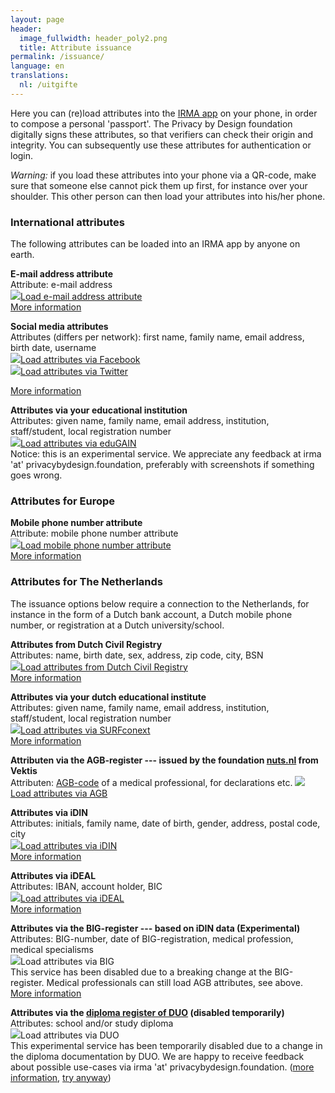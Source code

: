 ```yaml
---
layout: page
header:
  image_fullwidth: header_poly2.png
  title: Attribute issuance
permalink: /issuance/
language: en
translations:
  nl: /uitgifte
---
```


<style type="text/css">
  article a.button {
    margin-bottom: 0.5rem;
    margin-top: 0.5rem;
    background-color: #568099;
  }
  article a img {
    height: 1.75rem;
    padding-right: 1rem;
  }
</style>

Here you can (re)load attributes into the [IRMA app](/download-en) on your
phone, in order to compose a personal 'passport'.  The Privacy by
Design foundation digitally signs these attributes, so that verifiers
can check their origin and integrity. You can subsequently use these
attributes for authentication or login.

*Warning:* if you load these attributes into your phone via a QR-code,
make sure that someone else cannot pick them up first, for instance
over your shoulder. This other person can then load your attributes
into his/her phone.

### International attributes

The following attributes can be loaded into an IRMA app by anyone on earth.

**E-mail address attribute**  
Attribute: e-mail address  
<a class="button" href="/issuance/email">
<img src="/images/email.png">Load e-mail address attribute</a>  
[More information](/issuance-email)

**Social media attributes**  
Attributes (differs per network): first name, family name, email address, birth date, username  
<a class="button" href="/issuance/social/facebook">
<img src="/images/facebook.png">Load attributes via Facebook</a>  
<a class="button" href="/issuance/social/twitter">
<img src="/images/twitter.png">Load attributes via Twitter</a>  
<!-- <a class="button" href="/issuance/social/linkedin">
<img src="/images/linkedin.png">Load attributes via LinkedIn</a>   -->
[More information](/issuance-socialmedia)

**Attributes via your educational institution**  
Attributes: given name, family name, email address, institution, staff/student, local registration number  
<a class="button" href="/issuance/surfnet/edugain">
<img src="/images/edugain.png">Load attributes via eduGAIN</a>  
Notice: this is an experimental service. We appreciate any feedback at irma 'at' privacybydesign.foundation, preferably with screenshots if something goes wrong.

### Attributes for Europe

**Mobile phone number attribute**  
Attribute: mobile phone number attribute  
<a class="button" href="/issuance/phonenumber">
<img src="/images/mobile.png">Load mobile phone number attribute</a>  
[More information](/issuance-mobile)


### Attributes for The Netherlands

The issuance options below require a connection to the Netherlands,
for instance in the form of a Dutch bank account, a Dutch mobile phone
number, or registration at a Dutch university/school.

**Attributes from Dutch Civil Registry**  
Attributes: name, birth date, sex, address, zip code, city, BSN  
<a class="button" href="https://services.nijmegen.nl/irma/gemeente/start">
<img src="/images/nijmegen.png">Load attributes from Dutch Civil Registry</a>  
[More information](/issuance-brp)

**Attributes via your dutch educational institute**  
Attributes: given name, family name, email address, institution, staff/student, local registration number  
<a class="button" href="/issuance/surfnet?action=login">
<img src="/images/surfnet.png">Load attributes via SURFconext</a>  
[More information](/issuance-surfconext)

**Attributen via the AGB-register --- issued by the foundation [nuts.nl](https://nuts.nl) from Vektis**  
Attributen: [AGB-code](https://www.agbcode.nl/) of a medical professional, for declarations etc.
<a class="button" href="https://irma-agb.nuts.nl/">
<img src="/images/agb-code.gif">Load attributes via AGB</a>  

**Attributes via iDIN**  
Attributes: initials, family name, date of birth, gender, address, postal code, city  
<a class="button" href="/uitgifte/idin">
<img src="/images/idin.png">Load attributes via iDIN</a>  
[More information](/issuance-idin)

**Attributes via iDEAL**  
Attributes: IBAN, account holder, BIC  
<a class="button" href="/uitgifte/ideal">
<img src="/images/ideal.png">Load attributes via iDEAL</a>  
[More information](/issuance-ideal)

**Attributes via the BIG-register --- based on iDIN data (Experimental)**  
Attributes: BIG-number, date of BIG-registration, medical profession, medical specialisms  
<a class="button" style="cursor: not-allowed;" disabled>
<img src="/images/big.png">Load attributes via BIG</a>  
This service has been disabled due to a breaking change at the BIG-register. Medical professionals can still load AGB attributes, see above. [More information](/issuance-big)

**Attributes via the [diploma register of DUO](https://duo.nl/particulier/diplomas/mijn-diplomas.jsp) (disabled temporarily)**    
Attributes: school and/or study diploma   
<a class="button" style="cursor: not-allowed;" disabled>
<img src="/images/diploma-logo.png">Load attributes via DUO</a>  
This experimental service has been temporarily disabled due to a change in the diploma documentation by DUO. We are happy to receive feedback about possible use-cases via irma 'at' privacybydesign.foundation. ([more information](/issuance-diploma), [try anyway](/uitgifte/diploma))
